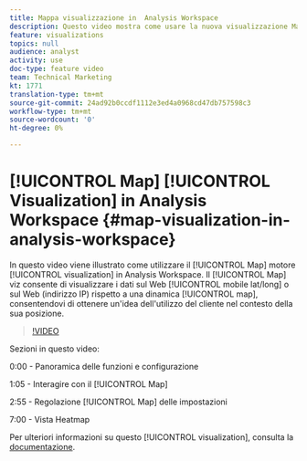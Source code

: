 ```yaml
---
title: Mappa visualizzazione in  Analysis Workspace
description: Questo video mostra come usare la nuova visualizzazione Mappa in  Analysis Workspace. Il valore Mappa consente di visualizzare i dati mobili (lat/long) o Web (indirizzo IP) rispetto a una mappa dinamica, consentendovi di avere un'idea dell'utilizzo del cliente nel contesto della sua posizione.
feature: visualizations
topics: null
audience: analyst
activity: use
doc-type: feature video
team: Technical Marketing
kt: 1771
translation-type: tm+mt
source-git-commit: 24ad92b0ccdf1112e3ed4a0968cd47db757598c3
workflow-type: tm+mt
source-wordcount: '0'
ht-degree: 0%

---
```



# [!UICONTROL Map] [!UICONTROL Visualization] in  Analysis Workspace {#map-visualization-in-analysis-workspace}

In questo video viene illustrato come utilizzare il [!UICONTROL Map] motore [!UICONTROL visualization] in  Analysis Workspace. Il [!UICONTROL Map] viz consente di visualizzare i dati sul Web [!UICONTROL mobile lat/long] o sul Web (indirizzo IP) rispetto a una dinamica [!UICONTROL map], consentendovi di ottenere un&#39;idea dell&#39;utilizzo del cliente nel contesto della sua posizione.

>[!VIDEO](https://video.tv.adobe.com/v/23559/?quality=12)

Sezioni in questo video:

0:00 - Panoramica delle funzioni e configurazione

1:05 - Interagire con il [!UICONTROL Map]

2:55 - Regolazione [!UICONTROL Map] delle impostazioni

7:00 - Vista Heatmap

Per ulteriori informazioni su questo [!UICONTROL visualization], consulta la [documentazione](https://marketing.adobe.com/resources/help/en_US/analytics/analysis-workspace/map-visualization.html).
